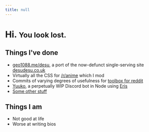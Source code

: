 ```yaml
---
title: null
---
```


# Hi. <small>You look lost.</small>

## Things I've done

- [geo1088.me/desu](/desu), a port of the now-defunct single-serving site [desudesu.co.uk](https://web.archive.org/web/20161123134935/http://desudesu.co.uk:80/)
- Virtually all the CSS for [/r/anime](https://www.reddit.com/r/anime) which I mod
- Commits of varying degrees of usefulness for [toolbox for reddit](https://github.com/creesch/reddit-moderator-toolbox)
- [Yuuko](/yuuko), a perpetually WIP Discord bot in Node using [Eris](https://abal.moe/Eris/)
- [Some other stuff](https://github.com/Geo1088)

## Things I am

- Not good at life
- Worse at writing bios
